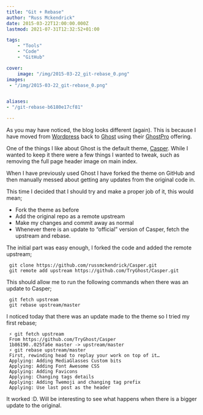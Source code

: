 ```yaml
---
title: "Git + Rebase"
author: "Russ Mckendrick"
date: 2015-03-22T12:00:00.000Z
lastmod: 2021-07-31T12:32:52+01:00

tags:
    - "Tools"
    - "Code"
    - "GitHub"

cover:
    image: "/img/2015-03-22_git-rebase_0.png" 
images:
 - "/img/2015-03-22_git-rebase_0.png"


aliases:
- "/git-rebase-b6180e17cf81"

---
```


As you may have noticed, the blog looks different (again). This is because I have moved from [Wordpress](https://wordpress.org "Wordpress") back to [Ghost](https://ghost.org "Ghost") using their [GhostPro](http://blog.ghost.org/introducing-ghostpro/ "GhostPro") offering.

One of the things I like about Ghost is the default theme, [Casper](https://github.com/TryGhost/Casper "Casper"). While I wanted to keep it there were a few things I wanted to tweak, such as removing the full page header image on main index.

When I have previously used Ghost I have forked the theme on GitHub and then manually messed about getting any updates from the original code in.

This time I decided that I should try and make a proper job of it, this would mean;

- Fork the theme as before
- Add the original repo as a remote upstream
- Make my changes and commit away as normal
- Whenever there is an update to “official” version of Casper, fetch the upstream and rebase.

The initial part was easy enough, I forked the code and added the remote upstream;

```
 git clone https://github.com/russmckendrick/Casper.git
 git remote add upstream https://github.com/TryGhost/Casper.git
```

This should allow me to run the following commands when there was an update to Casper;

```
 git fetch upstream
 git rebase upstream/master
```

I noticed today that there was an update made to the theme so I tried my first rebase;

```
 ⚡ git fetch upstream
 From https://github.com/TryGhost/Casper
 1b86190..025fa6e master -> upstream/master
 ⚡ git rebase upstream/master
 First, rewinding head to replay your work on top of it…
 Applying: Adding MediaGlasses Custom bits
 Applying: Adding Font Awesome CSS
 Applying: Adding Favicons
 Applying: Changing tags details
 Applying: Adding Twemoji and changing tag prefix
 Applying: Use last post as the header
```

It worked :D. Will be interesting to see what happens when there is a bigger update to the original.
